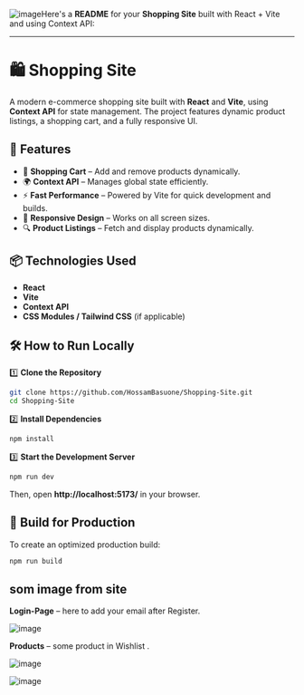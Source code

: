 ![image](https://github.com/user-attachments/assets/69d069ed-9319-4730-899e-41b2bb25a5e9)Here's a **README** for your **Shopping Site** built with React + Vite and using Context API:  

---

# 🛍️ Shopping Site  

A modern e-commerce shopping site built with **React** and **Vite**, using **Context API** for state management. The project features dynamic product listings, a shopping cart, and a fully responsive UI.  

## 🚀 Features  

- 🛒 **Shopping Cart** – Add and remove products dynamically.  
- 🌍 **Context API** – Manages global state efficiently.  
- ⚡ **Fast Performance** – Powered by Vite for quick development and builds.  
- 📱 **Responsive Design** – Works on all screen sizes.  
- 🔍 **Product Listings** – Fetch and display products dynamically.  

## 📦 Technologies Used  

- **React**  
- **Vite**  
- **Context API**  
- **CSS Modules / Tailwind CSS** (if applicable)  

## 🛠️ How to Run Locally  

1️⃣ **Clone the Repository**  
```bash
git clone https://github.com/HossamBasuone/Shopping-Site.git
cd Shopping-Site
```  

2️⃣ **Install Dependencies**  
```bash
npm install
```  

3️⃣ **Start the Development Server**  
```bash
npm run dev
```  
Then, open **http://localhost:5173/** in your browser.  

## 🚀 Build for Production  

To create an optimized production build:  
```bash
npm run build
```  

## som image from site  
 **Login-Page** – here to add your email after Register.

 
![image](https://github.com/user-attachments/assets/040643af-2100-49bf-9714-ad8b4181d6fa)


 **Products** – some product in Wishlist .  

 
 ![image](https://github.com/user-attachments/assets/fb9ed1f0-19a1-4423-b1be-03bb1fd70f1c)

 
![image](https://github.com/user-attachments/assets/f3341455-fc18-4c55-b1ec-182bec2c4a17)

